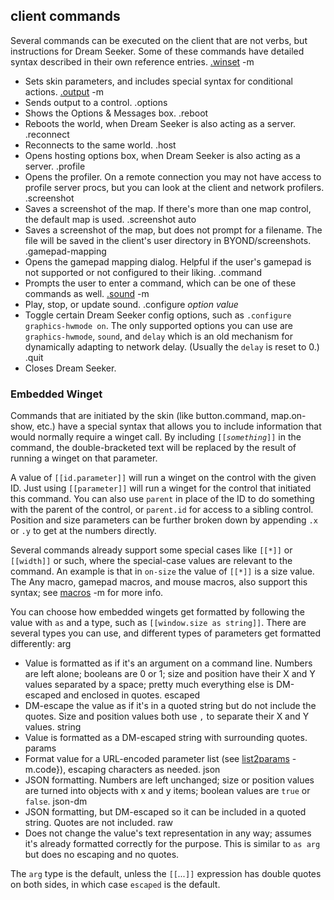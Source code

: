 ## client commands


Several commands can be executed on the client that are not
verbs, but instructions for Dream Seeker. Some of these commands have
detailed syntax described in their own reference entries.
[.winset](/ref/%7Bskin%7D/commands/.winset.md) -m
*   Sets skin parameters, and includes special syntax for conditional
    actions.
[.output](/ref/%7Bskin%7D/commands/.output.md) -m
*   Sends output to a control.
.options
*   Shows the Options & Messages box.
.reboot
*   Reboots the world, when Dream Seeker is also acting as a server.
.reconnect
*   Reconnects to the same world.
.host
*   Opens hosting options box, when Dream Seeker is also acting as a
    server.
.profile
*   Opens the profiler. On a remote connection you may not have access
    to profile server procs, but you can look at the client and network
    profilers.
.screenshot
*   Saves a screenshot of the map. If there\'s more than one map
    control, the default map is used.
.screenshot auto
*   Saves a screenshot of the map, but does not prompt for a filename.
    The file will be saved in the client\'s user directory in
    BYOND/screenshots.
.gamepad-mapping
*   Opens the gamepad mapping dialog. Helpful if the user\'s gamepad is
    not supported or not configured to their liking.
.command
*   Prompts the user to enter a command, which can be one of these
    commands as well.
[.sound](/ref/%7Bskin%7D/commands/sound.md) -m
*   Play, stop, or update sound.
.configure *option* *value*
*   Toggle certain Dream Seeker config options, such as
    `.configure graphics-hwmode on`. The only supported options you can
    use are `graphics-hwmode`, `sound`, and `delay` which is an old
    mechanism for dynamically adapting to network delay. (Usually the
    `delay` is reset to 0.)
.quit
*   Closes Dream Seeker.
### Embedded Winget


Commands that are initiated by the skin (like button.command,
map.on-show, etc.) have a special syntax that allows you to include
information that would normally require a winget call. By including
`[[`*`something`*`]]` in the command, the double-bracketed text will be
replaced by the result of running a winget on that parameter. 

A
value of `[[id.parameter]]` will run a winget on the control with the
given ID. Just using `[[parameter]]` will run a winget for the control
that initiated this command. You can also use `parent` in place of the
ID to do something with the parent of the control, or `parent.id` for
access to a sibling control. Position and size parameters can be further
broken down by appending `.x` or `.y` to get at the numbers directly.


Several commands already support some special cases like
`[[*]]` or `[[width]]` or such, where the special-case values are
relevant to the command. An example is that in `on-size` the value of
`[[*]]` is a size value. The Any macro, gamepad macros, and mouse
macros, also support this syntax; see [macros](/ref/%7Bskin%7D/macros.md) -m for
more info. 

You can choose how embedded wingets get formatted by
following the value with `as` and a type, such as
`[[window.size as string]]`. There are several types you can use, and
different types of parameters get formatted differently:
arg
*   Value is formatted as if it\'s an argument on a command line.
    Numbers are left alone; booleans are 0 or 1; size and position have
    their X and Y values separated by a space; pretty much everything
    else is DM-escaped and enclosed in quotes.
escaped
*   DM-escape the value as if it\'s in a quoted string but do not
    include the quotes. Size and position values both use `,` to
    separate their X and Y values.
string
*   Value is formatted as a DM-escaped string with surrounding quotes.
params
*   Format value for a URL-encoded parameter list (see
    [list2params](/ref/proc/list2params.md) -m.code}), escaping characters as
    needed.
json
*   JSON formatting. Numbers are left unchanged; size or position values
    are turned into objects with x and y items; boolean values are
    `true` or `false`.
json-dm
*   JSON formatting, but DM-escaped so it can be included in a quoted
    string. Quotes are not included.
raw
*   Does not change the value\'s text representation in any way; assumes
    it\'s already formatted correctly for the purpose. This is similar
    to `as arg` but does no escaping and no quotes.


The `arg` type is the default, unless the `[[`*\...*`]]`
expression has double quotes on both sides, in which case `escaped` is
the default.